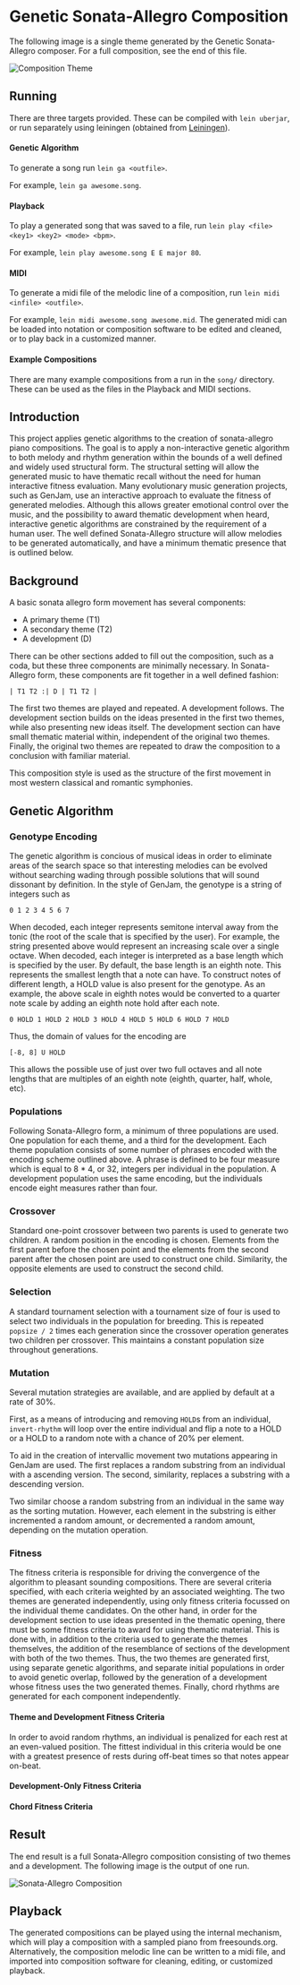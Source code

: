 Genetic Sonata-Allegro Composition
==================================

The following image is a single theme generated by the Genetic Sonata-Allegro composer. For a full composition, see the end of this file.

![Composition Theme](images/theme.png)

## Running

There are three targets provided. These can be compiled with `lein uberjar`, or run separately using leiningen (obtained from [Leiningen](http://leiningen.org)).

#### Genetic Algorithm

To generate a song run `lein ga <outfile>`.

For example, `lein ga awesome.song`.

#### Playback

To play a generated song that was saved to a file, run `lein play <file> <key1> <key2> <mode> <bpm>`.

For example, `lein play awesome.song E E major 80`.

#### MIDI

To generate a midi file of the melodic line of a composition, run `lein midi <infile> <outfile>`.

For example, `lein midi awesome.song awesome.mid`. The generated midi can be loaded into notation or composition software to be edited and cleaned, or to play back in a customized manner.

#### Example Compositions

There are many example compositions from a run in the `song/` directory. These can be used as the files in the Playback and MIDI sections.

## Introduction

This project applies genetic algorithms to the creation of sonata-allegro piano compositions. The goal is to apply a non-interactive genetic algorithm to both melody and rhythm generation within the bounds of a well defined and widely used structural form. The structural setting will allow the generated music to have thematic recall without the need for human interactive fitness evaluation. Many evolutionary music generation projects, such as GenJam, use an interactive approach to evaluate the fitness of generated melodies. Although this allows greater emotional control over the music, and the possibility to award thematic development when heard, interactive genetic algorithms are constrained by the requirement of a human user. The well defined Sonata-Allegro structure will allow melodies to be generated automatically, and have a minimum thematic presence that is outlined below.

## Background

A basic sonata allegro form movement has several components:

* A primary theme (T1)
* A secondary theme (T2)
* A development (D)

There can be other sections added to fill out the composition, such as a coda, but these three components are minimally necessary. In Sonata-Allegro form, these components are fit together in a well defined fashion:

    | T1 T2 :| D | T1 T2 |

The first two themes are played and repeated. A development follows. The development section builds on the ideas presented in the first two themes, while also presenting new ideas itself. The development section can have small thematic material within, independent of the original two themes. Finally, the original two themes are repeated to draw the composition to a conclusion with familiar material.

This composition style is used as the structure of the first movement in most western classical and romantic symphonies.

## Genetic Algorithm

### Genotype Encoding

The genetic algorithm is concious of musical ideas in order to eliminate areas of the search space so that interesting melodies can be evolved without searching wading through possible solutions that will sound dissonant by definition. In the style of GenJam, the genotype is a string of integers such as

    0 1 2 3 4 5 6 7

When decoded, each integer represents semitone interval away from the tonic (the root of the scale that is specified by the user). For example, the string presented above would represent an increasing scale over a single octave. When decoded, each integer is interpreted as a base length which is specified by the user. By default, the base length is an eighth note. This represents the smallest length that a note can have. To construct notes of different length, a HOLD value is also present for the genotype. As an example, the above scale in eighth notes would be converted to a quarter note scale by adding an eighth note hold after each note.

    0 HOLD 1 HOLD 2 HOLD 3 HOLD 4 HOLD 5 HOLD 6 HOLD 7 HOLD

Thus, the domain of values for the encoding are

    [-8, 8] U HOLD

This allows the possible use of just over two full octaves and all note lengths that are multiples of an eighth note (eighth, quarter, half, whole, etc).

### Populations

Following Sonata-Allegro form, a minimum of three populations are used. One population for each theme, and a third for the development. Each theme population consists of some number of phrases encoded with the encoding scheme outlined above. A phrase is defined to be four measure which is equal to 8 * 4, or 32, integers per individual in the population. A development population uses the same encoding, but the individuals encode eight measures rather than four.

### Crossover

Standard one-point crossover between two parents is used to generate two children. A random position in the encoding is chosen. Elements from the first parent before the chosen point and the elements from the second parent after the chosen point are used to construct one child. Similarity, the opposite elements are used to construct the second child.

### Selection

A standard tournament selection with a tournament size of four is used to select two individuals in the population for breeding. This is repeated `popsize / 2` times each generation since the crossover operation generates two children per crossover. This maintains a constant population size throughout generations.

### Mutation

Several mutation strategies are available, and are applied by default at a rate of 30%. 

First, as a means of introducing and removing `HOLD`s from an individual, `invert-rhythm` will loop over the entire individual and flip a note to a HOLD or a HOLD to a random note with a chance of 20% per element.

To aid in the creation of intervallic movement two mutations appearing in GenJam are used. The first replaces a random substring from an individual with a ascending version. The second, similarity, replaces a substring with a descending version.

Two similar choose a random substring from an individual in the same way as the sorting mutation. However, each element in the substring is either incremented a random amount, or decremented a random amount, depending on the mutation operation.

### Fitness

The fitness criteria is responsible for driving the convergence of the algorithm to pleasant sounding compositions. There are several criteria specified, with each criteria weighted by an associated weighting. The two themes are generated independently, using only fitness criteria focussed on the individual theme candidates. On the other hand, in order for the development section to use ideas presented in the thematic opening, there must be some fitness criteria to award for using thematic material. This is done with, in addition to the criteria used to generate the themes themselves, the addition of the resemblance of sections of the development with both of the two themes. Thus, the two themes are generated first, using separate genetic algorithms, and separate initial populations in order to avoid genetic overlap, followed by the generation of a development whose fitness uses the two generated themes. Finally, chord rhythms are generated for each component independently.

#### Theme and Development Fitness Criteria

In order to avoid random rhythms, an individual is penalized for each rest at an even-valued position. The fittest individual in this criteria would be one with a greatest presence of rests during off-beat times so that notes appear on-beat.

#### Development-Only Fitness Criteria

#### Chord Fitness Criteria

## Result

The end result is a full Sonata-Allegro composition consisting of two themes and a development. The following image is the output of one run.

![Sonata-Allegro Composition](images/full.png)

## Playback

The generated compositions can be played using the internal mechanism, which will play a composition with a sampled piano from freesounds.org. Alternatively, the composition melodic line can be written to a midi file, and imported into composition software for cleaning, editing, or customized playback.

